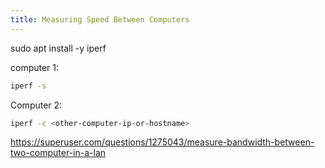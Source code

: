 ```yaml
---
title: Measuring Speed Between Computers
---
```



sudo apt install -y iperf


computer 1: 

```bash
iperf -s
```

Computer 2: 

```bash
iperf -c <other-computer-ip-or-hostname>
```

<https://superuser.com/questions/1275043/measure-bandwidth-between-two-computer-in-a-lan>
